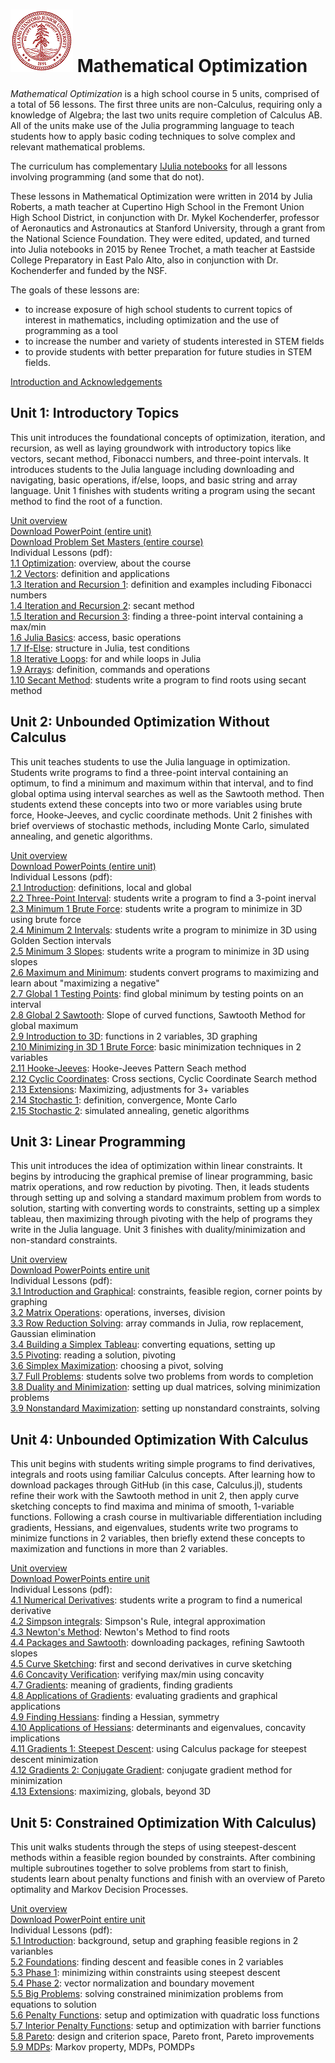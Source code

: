 ![](SU_Seal_-_red-transparent.gif) Mathematical Optimization
============================================================

_Mathematical Optimization_ is a high school course in 5 units, comprised of a total of 56 lessons. The first three units are non-Calculus, requiring only a knowledge of Algebra; the last two units require completion of Calculus AB. All of the units make use of the Julia programming language to teach students how to apply basic coding techniques to solve complex and relevant mathematical problems.

The curriculum has complementary [IJulia notebooks](https://github.com/sisl/OptimizationCourse) for all lessons involving programming (and some that do not).

These lessons in Mathematical Optimization were written in 2014 by Julia Roberts, a math teacher at Cupertino High School in the Fremont Union High School District, in conjunction with Dr. Mykel Kochenderfer, professor of Aeronautics and Astronautics at Stanford University, through a grant from the National Science Foundation. They were edited, updated, and turned into Julia notebooks in 2015 by Renee Trochet, a math teacher at Eastside College Preparatory in East Palo Alto, also in conjunction with Dr. Kochenderfer and funded by the NSF.

The goals of these lessons are:

* to increase exposure of high school students to current topics of interest in mathematics, including optimization and the use of programming as a tool
* to increase the number and variety of students interested in STEM fields 
* to provide students with better preparation for future studies in STEM fields.

[Introduction and Acknowledgements](introduction-and-acknowledgements.pdf)

Unit 1: Introductory Topics
---------------------------

This unit introduces the foundational concepts of optimization, iteration, and recursion, as well as laying groundwork with introductory topics like vectors, secant method, Fibonacci numbers, and three-point intervals. It introduces students to the Julia language including downloading and navigating, basic operations, if/else, loops, and basic string and array language. Unit 1 finishes with students writing a program using the secant method to find the root of a function.

[Unit overview](unit1-overview.pdf)  
[Download PowerPoint (entire unit)](MO-unit1-introduction.zip)  
[Download Problem Set Masters (entire course)](MO-problemsets.zip)  
Individual Lessons (pdf):  
[1.1 Optimization](MO-unit1-pdfs/1.1optimization.pdf): overview, about the course  
[1.2 Vectors](MO-unit1-pdfs/1.2vectors.pdf): definition and applications  
[1.3 Iteration and Recursion 1](MO-unit1-pdfs/1.3iterationandrecursion.pdf): definition and examples including Fibonacci numbers  
[1.4 Iteration and Recursion 2](MO-unit1-pdfs/1.4iterationandrecursion2.pdf): secant method  
[1.5 Iteration and Recursion 3](MO-unit1-pdfs/1.5iterationandrecursion3.pdf): finding a three-point interval containing a max/min  
[1.6 Julia Basics](MO-unit1-pdfs/1.6juliabasics.pdf): access, basic operations  
[1.7 If-Else](MO-unit1-pdfs/1.7if-else.pdf): structure in Julia, test conditions  
[1.8 Iterative Loops](MO-unit1-pdfs/1.8iterativeloops.pdf): for and while loops in Julia  
[1.9 Arrays](MO-unit1-pdfs/1.9arrays.pdf): definition, commands and operations  
[1.10 Secant Method](MO-unit1-pdfs/1.10secantmethod.pdf): students write a program to find roots using secant method

Unit 2: Unbounded Optimization Without Calculus
-----------------------------------------------

This unit teaches students to use the Julia language in optimization. Students write programs to find a three-point interval containing an optimum, to find a minimum and maximum within that interval, and to find global optima using interval searches as well as the Sawtooth method. Then students extend these concepts into two or more variables using brute force, Hooke-Jeeves, and cyclic coordinate methods.  Unit 2 finishes with brief overviews of stochastic methods, including Monte Carlo, simulated annealing, and genetic algorithms.

[Unit overview](unit2-overview.pdf)  
[Download PowerPoints (entire unit)](MO-unit2-unbounded.zip)  
Individual Lessons (pdf):  
[2.1 Introduction](MO-unit2-pdfs/2.1intro.pdf): definitions, local and global  
[2.2 Three-Point Interval](MO-unit2-pdfs/2.2threepointinterval.pdf): students write a program to find a 3-point inerval  
[2.3 Minimum 1 Brute Force](MO-unit2-pdfs/2.3minimum1brute.pdf): students write a program to minimize in 3D using brute force  
[2.4 Minimum 2 Intervals](MO-unit2-pdfs/2.4minimum2golden.pdf): students write a program to minimize in 3D using Golden Section intervals  
[2.5 Minimum 3 Slopes](MO-unit2-pdfs/2.5minimum3slopes.pdf): students write a program to minimize in 3D using slopes  
[2.6 Maximum and Minimum](MO-unit2-pdfs/2.6maxandmin.pdf): students convert programs to maximizing and learn about "maximizing a negative"  
[2.7 Global 1 Testing Points](MO-unit2-pdfs/2.7global1testpoints.pdf): find global minimum by testing points on an interval  
[2.8 Global 2 Sawtooth](MO-unit2-pdfs/2.8global2sawtooth.pdf): Slope of curved functions, Sawtooth Method for global maximum  
[2.9 Introduction to 3D](MO-unit2-pdfs/2.9intro3D.pdf): functions in 2 variables, 3D graphing  
[2.10 Minimizing in 3D 1 Brute Force](MO-unit2-pdfs/2.10minimum3D1brute.pdf): basic minimization techniques in 2 variables  
[2.11 Hooke-Jeeves](MO-unit2-pdfs/2.11minimum3D2hooke-jeeves.pdf): Hooke-Jeeves Pattern Seach method  
[2.12 Cyclic Coordinates](MO-unit2-pdfs/2.12minimum3D3cycliccoord.pdf): Cross sections, Cyclic Coordinate Search method  
[2.13 Extensions](MO-unit2-pdfs/2.13extensions.pdf): Maximizing, adjustments for 3+ variables  
[2.14 Stochastic 1](MO-unit2-pdfs/2.14stochastic1def,monte.pdf): definition, convergence, Monte Carlo  
[2.15 Stochastic 2](MO-unit2-pdfs/2.15stochastic2annealing,genetic.pdf): simulated annealing, genetic algorithms  

Unit 3: Linear Programming
--------------------------

This unit introduces the idea of optimization within linear constraints. It begins by introducing the graphical premise of linear programming, basic matrix operations, and row reduction by pivoting. Then, it leads students through setting up and solving a standard maximum problem from words to solution, starting with converting words to constraints, setting up a simplex tableau, then maximizing through pivoting with the help of programs they write in the Julia language. Unit 3 finishes with duality/minimization and non-standard constraints.

[Unit overview](unit3-overview.pdf)  
[Download PowerPoints entire unit](MO-unit3-linprog.zip)  
Individual Lessons (pdf):  
[3.1 Introduction and Graphical](MO-unit3-pdfs/3.1introandgraphical.pdf): constraints, feasible region, corner points by graphing  
[3.2 Matrix Operations](MO-unit3-pdfs/3.2matrixoperations.pdf): operations, inverses, division  
[3.3 Row Reduction Solving](MO-unit3-pdfs/3.3rowreduxsolving.pdf): array commands in Julia, row replacement, Gaussian elimination  
[3.4 Building a Simplex Tableau](MO-unit3-pdfs/3.4buildingsimplex.pdf): converting equations, setting up  
[3.5 Pivoting](MO-unit3-pdfs/3.5pivoting.pdf): reading a solution, pivoting  
[3.6 Simplex Maximization](MO-unit3-pdfs/3.6simplexmax.pdf): choosing a pivot, solving  
[3.7 Full Problems](MO-unit3-pdfs/3.7fullproblems.pdf): students solve two problems from words to completion  
[3.8 Duality and Minimization](MO-unit3-pdfs/3.8dualityandmin.pdf): setting up dual matrices, solving minimization problems  
[3.9 Nonstandard Maximization](MO-unit3-pdfs/3.9nonstandardmax.pdf): setting up nonstandard constraints, solving  

Unit 4: Unbounded Optimization With Calculus
--------------------------------------------

This unit begins with students writing simple programs to find derivatives, integrals and roots using familiar Calculus concepts. After learning how to download packages through GitHub (in this case, Calculus.jl), students refine their work with the Sawtooth method in unit 2, then apply curve sketching concepts to find maxima and minima of smooth, 1-variable functions. Following a crash course in multivariable differentiation including gradients, Hessians, and eigenvalues, students write two programs to minimize functions in 2 variables, then briefly extend these concepts to maximization and functions in more than 2 variables.

[Unit overview](unit4-overview.pdf)  
[Download PowerPoints entire unit](MO-unit4-calculus.zip)  
Individual Lessons (pdf):  
[4.1 Numerical Derivatives](MO-unit4-pdfs/4.1nderivs.pdf): students write a program to find a numerical derivative  
[4.2 Simpson integrals](MO-unit4-pdfs/4.2simpsonintegrals.pdf): Simpson's Rule, integral approximation  
[4.3 Newton's Method](MO-unit4-pdfs/4.3newton.pdf): Newton's Method to find roots  
[4.4 Packages and Sawtooth](MO-unit4-pdfs/4.4packages,sawtooth.pdf): downloading packages, refining Sawtooth slopes  
[4.5 Curve Sketching](MO-unit4-pdfs/4.5curvesketching.pdf): first and second derivatives in curve sketching  
[4.6 Concavity Verification](MO-unit4-pdfs/4.6concavityverification.pdf): verifying max/min using concavity  
[4.7 Gradients](MO-unit4-pdfs/4.7gradients.pdf): meaning of gradients, finding gradients  
[4.8 Applications of Gradients](MO-unit4-pdfs/4.8applicationsofgradients.pdf): evaluating gradients and graphical applications  
[4.9 Finding Hessians](MO-unit4-pdfs/4.9findingHessians.pdf): finding a Hessian, symmetry  
[4.10 Applications of Hessians](MO-unit4-pdfs/4.10applicationsofhessians.pdf): determinants and eigenvalues, concavity implications  
[4.11 Gradients 1: Steepest Descent](MO-unit4-pdfs/4.11gradient1steepest.pdf): using Calculus package for steepest descent minimization  
[4.12 Gradients 2: Conjugate Gradient](MO-unit4-pdfs/4.12gradient2conj-grad.pdf): conjugate gradient method for minimization  
[4.13 Extensions](MO-unit4-pdfs/4.13extensions.pdf): maximizing, globals, beyond 3D  

Unit 5: Constrained Optimization With Calculus)
-----------------------------------------------

This unit walks students through the steps of using steepest-descent methods within a feasible region bounded by constraints. After combining multiple subroutines together to solve problems from start to finish, students learn about penalty functions and finish with an overview of Pareto optimality and Markov Decision Processes.

[Unit overview](unit5-overview.pdf)  
[Download PowerPoint entire unit](MO-unit5-calcconst.zip)  
Individual Lessons (pdf):  
[5.1 Introduction](MO-unit5-pdfs/5.1intro.pdf): background, setup and graphing feasible regions in 2 varianbles  
[5.2 Foundations](MO-unit5-pdfs/5.2foundations.pdf): finding descent and feasible cones in 2 variables  
[5.3 Phase 1](MO-unit5-pdfs/5.3phase1.pdf): minimizing within constraints using steepest descent  
[5.4 Phase 2](MO-unit5-pdfs/5.4phase2.pdf): vector normalization and boundary movement  
[5.5 Big Problems](MO-unit5-pdfs/5.5bigproblems.pdf): solving constrained minimization problems from equations to solution  
[5.6 Penalty Functions](MO-unit5-pdfs/5.6penaltyfunctions.pdf): setup and optimization with quadratic loss functions  
[5.7 Interior Penalty Functions](MO-unit5-pdfs/5.7interiorpenalty.pdf): setup and optimization with barrier functions  
[5.8 Pareto](MO-unit5-pdfs/5.8Pareto.pdf): design and criterion space, Pareto front, Pareto improvements  
[5.9 MDPs](MO-unit5-pdfs/5.9MDPs.pdf): Markov property, MDPs, POMDPs  
